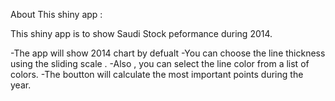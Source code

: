 About This shiny app :

This shiny app is to show Saudi Stock peformance during 2014.

-The app will show 2014 chart by defualt
-You can choose the line thickness using the sliding scale .
-Also , you can select the line color from a list of colors.
-The boutton will calculate the most important points during the year.